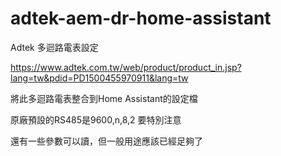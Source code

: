# adtek-aem-dr-home-assistant
Adtek 多迴路電表設定

https://www.adtek.com.tw/web/product/product_in.jsp?lang=tw&pdid=PD1500455970911&lang=tw

將此多迴路電表整合到Home Assistant的設定檔

原廠預設的RS485是9600,n,8,2 要特別注意

還有一些參數可以讀，但一般用途應該已經足夠了
